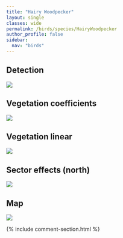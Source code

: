 ```yaml
---
title: "Hairy Woodpecker"
layout: single
classes: wide
permalink: /birds/species/HairyWoodpecker
author_profile: false
sidebar:
  nav: "birds"
---
```



<h2>Detection</h2>

<a href="https://beallen.github.io/DevelopmentWebsite/assets/images/birds/HairyWoodpecker/det.jpg">
<img src="https://beallen.github.io/DevelopmentWebsite/assets/images/birds/HairyWoodpecker/det.jpg">
</a>

<h2>Vegetation coefficients</h2>

<a href="https://beallen.github.io/DevelopmentWebsite/assets/images/birds/HairyWoodpecker/veghf.jpg">
<img src="https://beallen.github.io/DevelopmentWebsite/assets/images/birds/HairyWoodpecker/veghf.jpg">
</a>

<h2>Vegetation linear</h2>

<a href="https://beallen.github.io/DevelopmentWebsite/assets/images/birds/HairyWoodpecker/lin-north.jpg">
<img src="https://beallen.github.io/DevelopmentWebsite/assets/images/birds/HairyWoodpecker/lin-north.jpg">
</a>

<h2>Sector effects (north)</h2>

<a href="https://beallen.github.io/DevelopmentWebsite/assets/images/birds/HairyWoodpecker/sector-north.jpg">
<img src="https://beallen.github.io/DevelopmentWebsite/assets/images/birds/HairyWoodpecker/sector-north.jpg">
</a>

<h2>Map</h2>

<a href="https://beallen.github.io/DevelopmentWebsite/assets/images/birds/HairyWoodpecker/map.jpg">
<img src="https://beallen.github.io/DevelopmentWebsite/assets/images/birds/HairyWoodpecker/map.jpg">
</a>

{% include comment-section.html %}

